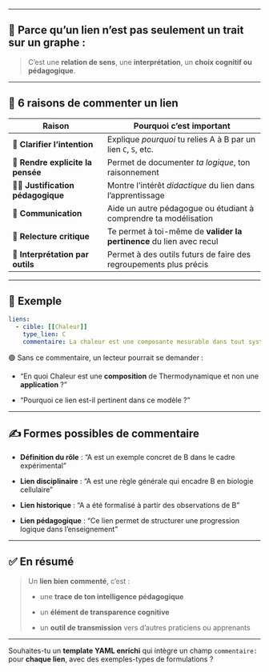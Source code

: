 


---

## 🎯 Parce qu’un lien n’est **pas seulement un trait** sur un graphe :

> C’est une **relation de sens**, une **interprétation**, un **choix cognitif ou pédagogique**.

---

## 🧠 6 raisons de **commenter un lien**

|Raison|Pourquoi c’est important|
|---|---|
|🧩 **Clarifier l’intention**|Explique _pourquoi_ tu relies A à B par un lien `C`, `S`, etc.|
|🧠 **Rendre explicite la pensée**|Permet de documenter _ta logique_, ton raisonnement|
|👨‍🏫 **Justification pédagogique**|Montre l’intérêt _didactique_ du lien dans l’apprentissage|
|👥 **Communication**|Aide un autre pédagogue ou étudiant à comprendre ta modélisation|
|🔎 **Relecture critique**|Te permet à toi-même de **valider la pertinence** du lien avec recul|
|🤖 **Interprétation par outils**|Permet à des outils futurs de faire des regroupements plus précis|

---

## 🧱 Exemple

```yaml
liens:
  - cible: [[Chaleur]]
    type_lien: C
    commentaire: La chaleur est une composante mesurable dans tout système thermodynamique.
```

🟢 Sans ce commentaire, un lecteur pourrait se demander :

- “En quoi Chaleur est une **composition** de Thermodynamique et non une **application** ?”
    
- “Pourquoi ce lien est-il pertinent dans ce modèle ?”
    

---

## ✍️ Formes possibles de commentaire

- **Définition du rôle** : “A est un exemple concret de B dans le cadre expérimental”
    
- **Lien disciplinaire** : “A est une règle générale qui encadre B en biologie cellulaire”
    
- **Lien historique** : “A a été formalisé à partir des observations de B”
    
- **Lien pédagogique** : “Ce lien permet de structurer une progression logique dans l’enseignement”
    

---

## ✅ En résumé

> Un **lien bien commenté**, c’est :
> 
> - une **trace de ton intelligence pédagogique**
>     
> - un **élément de transparence cognitive**
>     
> - un **outil de transmission** vers d’autres praticiens ou apprenants
>     

---

Souhaites-tu un **template YAML enrichi** qui intègre un champ `commentaire:` pour **chaque lien**, avec des exemples-types de formulations ?